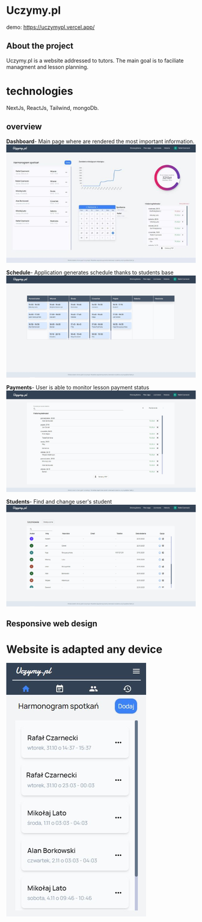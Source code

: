 # Uczymy.pl
 demo: https://uczymypl.vercel.app/
## About the project
Uczymy.pl is a website addressed to tutors. 
The main goal is to faciliate managment and lesson planning. 
# technologies
NextJs, ReactJs, Tailwind, mongoDb.
## overview 
 **Dashboard**- Main page where are rendered the most important information.
![Dashboard](public/dashboard__readme.jpg)

**Schedule**- Application generates schedule thanks to students base
![Schedule](public/schedule.jpg)

**Payments**- User is able to monitor lesson payment status
![Payments](public/payments.jpg)

**Students**- Find and change user's student
![Students](public/Students.jpg)

## Responsive web design
# Website is adapted any device
![Mobile](public/mobile.jpg)